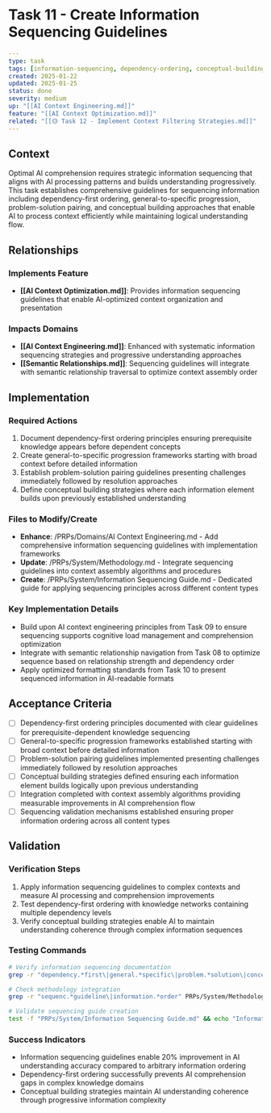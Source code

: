 # Task 11 - Create Information Sequencing Guidelines

```yaml
---
type: task
tags: [information-sequencing, dependency-ordering, conceptual-building]
created: 2025-01-22
updated: 2025-01-25
status: done
severity: medium
up: "[[AI Context Engineering.md]]"
feature: "[[AI Context Optimization.md]]"
related: "[[🟡 Task 12 - Implement Context Filtering Strategies.md]]"
---
```

## Context

Optimal AI comprehension requires strategic information sequencing that aligns with AI processing patterns and builds understanding progressively. This task establishes comprehensive guidelines for sequencing information including dependency-first ordering, general-to-specific progression, problem-solution pairing, and conceptual building approaches that enable AI to process context efficiently while maintaining logical understanding flow.

## Relationships

### Implements Feature

- **[[AI Context Optimization.md]]**: Provides information sequencing guidelines that enable AI-optimized context organization and presentation

### Impacts Domains

- **[[AI Context Engineering.md]]**: Enhanced with systematic information sequencing strategies and progressive understanding approaches
- **[[Semantic Relationships.md]]**: Sequencing guidelines will integrate with semantic relationship traversal to optimize context assembly order

## Implementation

### Required Actions

1. Document dependency-first ordering principles ensuring prerequisite knowledge appears before dependent concepts
2. Create general-to-specific progression frameworks starting with broad context before detailed information
3. Establish problem-solution pairing guidelines presenting challenges immediately followed by resolution approaches
4. Define conceptual building strategies where each information element builds upon previously established understanding

### Files to Modify/Create

- **Enhance**: /PRPs/Domains/AI Context Engineering.md - Add comprehensive information sequencing guidelines with implementation frameworks
- **Update**: /PRPs/System/Methodology.md - Integrate sequencing guidelines into context assembly algorithms and procedures
- **Create**: /PRPs/System/Information Sequencing Guide.md - Dedicated guide for applying sequencing principles across different content types

### Key Implementation Details

- Build upon AI context engineering principles from Task 09 to ensure sequencing supports cognitive load management and comprehension optimization
- Integrate with semantic relationship navigation from Task 08 to optimize sequence based on relationship strength and dependency order
- Apply optimized formatting standards from Task 10 to present sequenced information in AI-readable formats

## Acceptance Criteria

- [ ] Dependency-first ordering principles documented with clear guidelines for prerequisite-dependent knowledge sequencing
- [ ] General-to-specific progression frameworks established starting with broad context before detailed information
- [ ] Problem-solution pairing guidelines implemented presenting challenges immediately followed by resolution approaches
- [ ] Conceptual building strategies defined ensuring each information element builds logically upon previous understanding
- [ ] Integration completed with context assembly algorithms providing measurable improvements in AI comprehension flow
- [ ] Sequencing validation mechanisms established ensuring proper information ordering across all content types

## Validation

### Verification Steps

1. Apply information sequencing guidelines to complex contexts and measure AI processing and comprehension improvements
2. Test dependency-first ordering with knowledge networks containing multiple dependency levels
3. Verify conceptual building strategies enable AI to maintain understanding coherence through complex information sequences

### Testing Commands

```bash
# Verify information sequencing documentation
grep -r "dependency.*first\|general.*specific\|problem.*solution\|conceptual.*building" PRPs/Domains/AI\ Context\ Engineering.md

# Check methodology integration
grep -r "sequenc.*guideline\|information.*order" PRPs/System/Methodology.md

# Validate sequencing guide creation
test -f "PRPs/System/Information Sequencing Guide.md" && echo "Information sequencing guide created"
```

### Success Indicators

- Information sequencing guidelines enable 20% improvement in AI understanding accuracy compared to arbitrary information ordering
- Dependency-first ordering successfully prevents AI comprehension gaps in complex knowledge domains
- Conceptual building strategies maintain AI understanding coherence through progressive information complexity